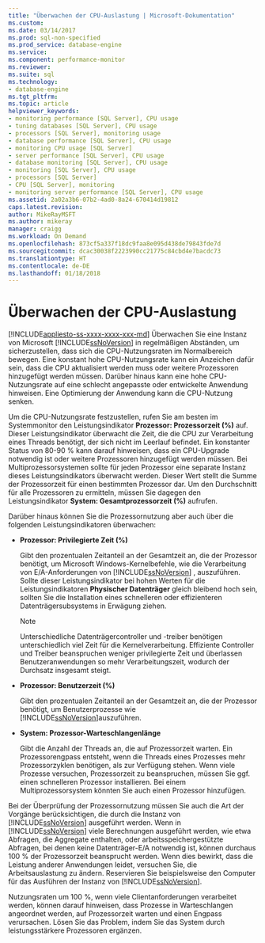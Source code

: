 ```yaml
---
title: "Überwachen der CPU-Auslastung | Microsoft-Dokumentation"
ms.custom: 
ms.date: 03/14/2017
ms.prod: sql-non-specified
ms.prod_service: database-engine
ms.service: 
ms.component: performance-monitor
ms.reviewer: 
ms.suite: sql
ms.technology:
- database-engine
ms.tgt_pltfrm: 
ms.topic: article
helpviewer_keywords:
- monitoring performance [SQL Server], CPU usage
- tuning databases [SQL Server], CPU usage
- processors [SQL Server], monitoring usage
- database performance [SQL Server], CPU usage
- monitoring CPU usage [SQL Server]
- server performance [SQL Server], CPU usage
- database monitoring [SQL Server], CPU usage
- monitoring [SQL Server], CPU usage
- processors [SQL Server]
- CPU [SQL Server], monitoring
- monitoring server performance [SQL Server], CPU usage
ms.assetid: 2a02a3b6-07b2-4ad0-8a24-670414d19812
caps.latest.revision: 
author: MikeRayMSFT
ms.author: mikeray
manager: craigg
ms.workload: On Demand
ms.openlocfilehash: 873cf5a337f18dc9faa8e095d438de79843fde7d
ms.sourcegitcommit: dcac30038f2223990cc21775c84cbd4e7bacdc73
ms.translationtype: HT
ms.contentlocale: de-DE
ms.lasthandoff: 01/18/2018
---
```

# <a name="monitor-cpu-usage"></a>Überwachen der CPU-Auslastung
[!INCLUDE[appliesto-ss-xxxx-xxxx-xxx-md](../../includes/appliesto-ss-xxxx-xxxx-xxx-md.md)] Überwachen Sie eine Instanz von Microsoft [!INCLUDE[ssNoVersion](../../includes/ssnoversion-md.md)] in regelmäßigen Abständen, um sicherzustellen, dass sich die CPU-Nutzungsraten im Normalbereich bewegen. Eine konstant hohe CPU-Nutzungsrate kann ein Anzeichen dafür sein, dass die CPU aktualisiert werden muss oder weitere Prozessoren hinzugefügt werden müssen. Darüber hinaus kann eine hohe CPU-Nutzungsrate auf eine schlecht angepasste oder entwickelte Anwendung hinweisen. Eine Optimierung der Anwendung kann die CPU-Nutzung senken.  
  
 Um die CPU-Nutzungsrate festzustellen, rufen Sie am besten im Systemmonitor den Leistungsindikator **Prozessor: Prozessorzeit (%)** auf. Dieser Leistungsindikator überwacht die Zeit, die die CPU zur Verarbeitung eines Threads benötigt, der sich nicht im Leerlauf befindet. Ein konstanter Status von 80-90 % kann darauf hinweisen, dass ein CPU-Upgrade notwendig ist oder weitere Prozessoren hinzugefügt werden müssen. Bei Multiprozessorsystemen sollte für jeden Prozessor eine separate Instanz dieses Leistungsindikators überwacht werden. Dieser Wert stellt die Summe der Prozessorzeit für einen bestimmten Prozessor dar. Um den Durchschnitt für alle Prozessoren zu ermitteln, müssen Sie dagegen den Leistungsindikator **System: Gesamtprozessorzeit (%)** aufrufen.  
  
 Darüber hinaus können Sie die Prozessornutzung aber auch über die folgenden Leistungsindikatoren überwachen:  
  
-   **Prozessor: Privilegierte Zeit (%)**  
  
     Gibt den prozentualen Zeitanteil an der Gesamtzeit an, die der Prozessor benötigt, um Microsoft Windows-Kernelbefehle, wie die Verarbeitung von E/A-Anforderungen von [!INCLUDE[ssNoVersion](../../includes/ssnoversion-md.md)] , auszuführen. Sollte dieser Leistungsindikator bei hohen Werten für die Leistungsindikatoren **Physischer Datenträger** gleich bleibend hoch sein, sollten Sie die Installation eines schnelleren oder effizienteren Datenträgersubsystems in Erwägung ziehen.  
  
    > [!NOTE]  
    >  Unterschiedliche Datenträgercontroller und -treiber benötigen unterschiedlich viel Zeit für die Kernelverarbeitung. Effiziente Controller und Treiber beanspruchen weniger privilegierte Zeit und überlassen Benutzeranwendungen so mehr Verarbeitungszeit, wodurch der Durchsatz insgesamt steigt.  
  
-   **Prozessor: Benutzerzeit (%)**  
  
     Gibt den prozentualen Zeitanteil an der Gesamtzeit an, die der Prozessor benötigt, um Benutzerprozesse wie [!INCLUDE[ssNoVersion](../../includes/ssnoversion-md.md)]auszuführen.  
  
-   **System: Prozessor-Warteschlangenlänge**  
  
     Gibt die Anzahl der Threads an, die auf Prozessorzeit warten. Ein Prozessorengpass entsteht, wenn die Threads eines Prozesses mehr Prozessorzyklen benötigen, als zur Verfügung stehen. Wenn viele Prozesse versuchen, Prozessorzeit zu beanspruchen, müssen Sie ggf. einen schnelleren Prozessor installieren. Bei einem Multiprozessorsystem könnten Sie auch einen Prozessor hinzufügen.  
  
 Bei der Überprüfung der Prozessornutzung müssen Sie auch die Art der Vorgänge berücksichtigen, die durch die Instanz von [!INCLUDE[ssNoVersion](../../includes/ssnoversion-md.md)] ausgeführt werden. Wenn in [!INCLUDE[ssNoVersion](../../includes/ssnoversion-md.md)] viele Berechnungen ausgeführt werden, wie etwa Abfragen, die Aggregate enthalten, oder arbeitsspeichergestützte Abfragen, bei denen keine Datenträger-E/A notwendig ist, können durchaus 100 % der Prozessorzeit beansprucht werden. Wenn dies bewirkt, dass die Leistung anderer Anwendungen leidet, versuchen Sie, die Arbeitsauslastung zu ändern. Reservieren Sie beispielsweise den Computer für das Ausführen der Instanz von [!INCLUDE[ssNoVersion](../../includes/ssnoversion-md.md)].  
  
 Nutzungsraten um 100 %, wenn viele Clientanforderungen verarbeitet werden, können darauf hinweisen, dass Prozesse in Warteschlangen angeordnet werden, auf Prozessorzeit warten und einen Engpass verursachen. Lösen Sie das Problem, indem Sie das System durch leistungsstärkere Prozessoren ergänzen.  
  
  
